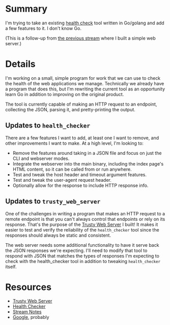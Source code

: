 # Summary

I'm trying to take an existing [health check](https://github.com/conflabermits/Scripts/tree/main/golang/health_checker) tool written in Go/golang and add a few features to it. I don't know Go.

(This is a follow-up from [the previous stream](https://github.com/conflabermits/Scripts/blob/main/stream/pilot/002/notes.md) where I built a simple web server.)

# Details

I'm working on a small, simple program for work that we can use to check the health of the web applications we manage. Technically we already have a program that does this, but I'm rewriting the current tool as an opportunity learn Go in addition to improving on the original product.

The tool is currently capable of making an HTTP request to an endpoint, collecting the JSON, parsing it, and pretty-printing the output.

## Updates to `health_checker`

There are a few features I want to add, at least one I want to remove, and other improvements I want to make. At a high level, I'm looking to:

* Remove the features around taking in a JSON file and focus on just the CLI and webserver modes.
* Integrate the webserver into the main binary, including the index page's HTML content, so it can be called from or run anywhere.
* Test and tweak the host header and timeout argument features.
* Test and tweak the user-agent request header.
* Optionally allow for the response to include HTTP response info.

## Updates to `trusty_web_server`

One of the challenges in writing a program that makes an HTTP request to a remote endpoint is that you can't always control that endpoints or rely on its response. That's the purpose of the [Trusty Web Server](https://github.com/conflabermits/Scripts/tree/main/golang/trusty_web_server) I built! It makes it easier to test and verify the reliability of the `health_checker` tool since the responses should always be static and consistent.

The web server needs some additional functionality to have it serve back the JSON responses we're expecting. I'll need to modify that tool to respond with JSON that matches the types of responses I'm expecting to check with the health_checker tool in addition to tweaking `health_checker` itself.

# Resources

* [Trusty Web Server](https://github.com/conflabermits/Scripts/tree/main/golang/trusty_web_server)
* [Health Checker](https://github.com/conflabermits/Scripts/tree/main/golang/health_checker)
* [Stream Notes](https://github.com/conflabermits/Scripts/blob/main/stream/pilot/003/notes.md)
* [Google](https://google.com), probably
